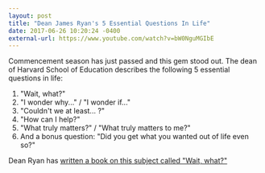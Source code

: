 ```yaml
---
layout: post
title: "Dean James Ryan's 5 Essential Questions In Life"
date: 2017-06-26 10:20:24 -0400
external-url: https://www.youtube.com/watch?v=bW0NguMGIbE
---
```


Commencement season has just passed and this gem stood out. The dean of
Harvard School of Education describes the following 5 essential questions
in life:

1. "Wait, what?"
2. "I wonder why..." / "I wonder if..."
3. "Couldn't we at least... ?"
4. "How can I help?"
5. "What truly matters?" / "What truly matters to me?"
6. And a bonus question: "Did you get what you wanted out of life even so?"

Dean Ryan has [written a book on this subject called "Wait, what?"](https://www.harpercollins.com/products/wait-what-james-e-ryan?variant=32122227687458)
